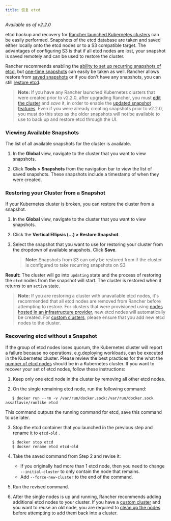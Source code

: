 ```yaml
---
title: 恢复 etcd
---
```


_Available as of v2.2.0_

etcd backup and recovery for [Rancher launched Kubernetes clusters](/docs/cluster-provisioning/rke-clusters/) can be easily performed. Snapshots of the etcd database are taken and saved either locally onto the etcd nodes or to a S3 compatible target. The advantages of configuring S3 is that if all etcd nodes are lost, your snapshot is saved remotely and can be used to restore the cluster.

Rancher recommends enabling the [ability to set up recurring snapshots of etcd](/docs/cluster-admin/backing-up-etcd/#configuring-recurring-snapshots-for-the-cluster), but [one-time snapshots](/docs/cluster-admin/backing-up-etcd/#one-time-snapshots) can easily be taken as well. Rancher allows restore from [saved snapshots](#restoring-your-cluster-from-a-snapshot) or if you don't have any snapshots, you can still [restore etcd](#recovering-etcd-without-a-snapshot).

> **Note:** If you have any Rancher launched Kubernetes clusters that were created prior to v2.2.0, after upgrading Rancher, you must [edit the cluster](/docs/cluster-admin/editing-clusters/) and _save_ it, in order to enable the [updated snapshot features](/docs/cluster-admin/backing-up-etcd/). Even if you were already creating snapshots prior to v2.2.0, you must do this step as the older snapshots will not be available to use to back up and restore etcd through the UI.

### Viewing Available Snapshots

The list of all available snapshots for the cluster is available.

1. In the **Global** view, navigate to the cluster that you want to view snapshots.

2. Click **Tools > Snapshots** from the navigation bar to view the list of saved snapshots. These snapshots include a timestamp of when they were created.

### Restoring your Cluster from a Snapshot

If your Kubernetes cluster is broken, you can restore the cluster from a snapshot.

1. In the **Global** view, navigate to the cluster that you want to view snapshots.

2. Click the **Vertical Ellipsis (...) > Restore Snapshot**.

3. Select the snapshot that you want to use for restoring your cluster from the dropdown of available snapshots. Click **Save**.

   > **Note:** Snapshots from S3 can only be restored from if the cluster is configured to take recurring snapshots on S3.

**Result:** The cluster will go into `updating` state and the process of restoring the `etcd` nodes from the snapshot will start. The cluster is restored when it returns to an `active` state.

> **Note:** If you are restoring a cluster with unavailable etcd nodes, it's recommended that all etcd nodes are removed from Rancher before attempting to restore. For clusters that were provisioned using [nodes hosted in an infrastructure provider](/docs/cluster-provisioning/rke-clusters/node-pools/), new etcd nodes will automatically be created. For [custom clusters](/docs/cluster-provisioning/rke-clusters/custom-nodes/), please ensure that you add new etcd nodes to the cluster.

### Recovering etcd without a Snapshot

If the group of etcd nodes loses quorum, the Kubernetes cluster will report a failure because no operations, e.g.deploying workloads, can be executed in the Kubernetes cluster. Please review the best practices for the what the [number of etcd nodes](/docs/cluster-provisioning/production/#count-of-etcd-nodes) should be in a Kubernetes cluster. If you want to recover your set of etcd nodes, follow these instructions:

1. Keep only one etcd node in the cluster by removing all other etcd nodes.

2. On the single remaining etcd node, run the following command:

   

``` 
   $ docker run --rm -v /var/run/docker.sock:/var/run/docker.sock assaflavie/runlike etcd
   ```

   This command outputs the running command for etcd, save this command to use later.

3. Stop the etcd container that you launched in the previous step and rename it to `etcd-old` .

   

``` 
   $ docker stop etcd
   $ docker rename etcd etcd-old
   ```

4. Take the saved command from Step 2 and revise it:

   - If you originally had more than 1 etcd node, then you need to change `--initial-cluster` to only contain the node that remains.
   - Add `--force-new-cluster` to the end of the command.

5. Run the revised command.

6. After the single nodes is up and running, Rancher recommends adding additional etcd nodes to your cluster. If you have a [custom cluster](/docs/cluster-provisioning/custom-clusters/) and you want to reuse an old node, you are required to [clean up the nodes](/docs/faq/cleaning-cluster-nodes/) before attempting to add them back into a cluster.

